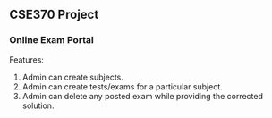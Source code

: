 ## CSE370 Project

### Online Exam Portal

Features:
1. Admin can create subjects.
2. Admin can create tests/exams for a particular subject.
3. Admin can delete any posted exam while providing the corrected solution.
